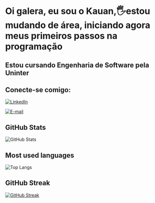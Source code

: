 # Oi galera, eu sou o Kauan,🖐️estou mudando de área, iniciando agora meus primeiros passos na programação
## Estou cursando Engenharia de Software pela Uninter
## Conecte-se comigo: 
[![LinkedIn](https://img.shields.io/badge/LinkedIn-000?style=for-the-badge&logo=linkedin&logoColor=0E76A8)](https://www.linkedin.com/in/kauan-rodrigues-guimar%C3%A3es/) 

[![E-mail](https://img.shields.io/badge/-Email-000?style=for-the-badge&logo=microsoft-outlook&logoColor=007BFF)](mailto:kauan18rodrigues@outlook.com)

## GitHub Stats
![GitHub Stats](https://github-readme-stats.vercel.app/api?username=DEVKauanrodriguesguimaraes&theme=transparent&bg_color=000&border_color=30A3DC&show_icons=true&icon_color=30A3DC&title_color=E94D5F&text_color=FFF&)

## Most used languages
![Top Langs](https://github-readme-stats-git-masterrstaa-rickstaa.vercel.app/api/top-langs/?username=DEVKauanrodriguesguimaraes&bg_color=000&border_color=30A3DC&title_color=E94D5F&text_color=FFF)

## GitHub Streak 
[![GitHub Streak](https://streak-stats.demolab.com/?user=DEVKauanrodriguesguimaraes&theme=tokyonight&background=000&border=30A3DC&dates=FFF)](https://git.io/streak-stats)
